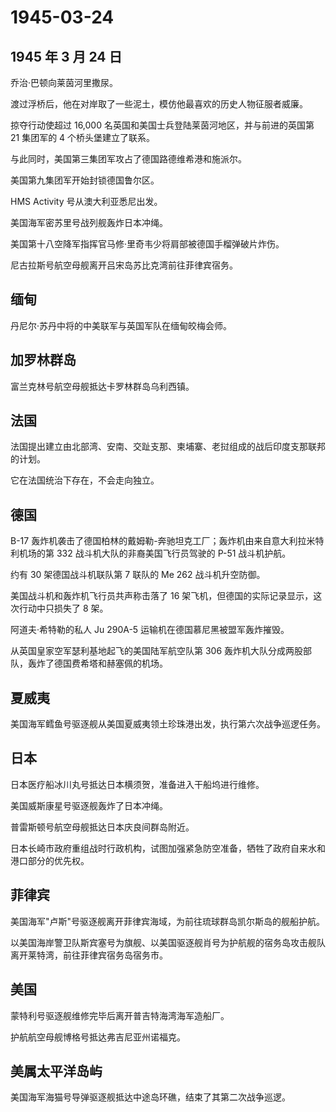 # 1945-03-24

## 1945 年 3 月 24 日

乔治·巴顿向莱茵河里撒尿。

渡过浮桥后，他在对岸取了一些泥土，模仿他最喜欢的历史人物征服者威廉。

掠夺行动使超过 16,000 名英国和美国士兵登陆莱茵河地区，并与前进的英国第
21 集团军的 4 个桥头堡建立了联系。

与此同时，美国第三集团军攻占了德国路德维希港和施派尔。

美国第九集团军开始封锁德国鲁尔区。

HMS Activity 号从澳大利亚悉尼出发。

美国海军密苏里号战列舰轰炸日本冲绳。

美国第十八空降军指挥官马修·里奇韦少将肩部被德国手榴弹破片炸伤。

尼古拉斯号航空母舰离开吕宋岛苏比克湾前往菲律宾宿务。

## 缅甸

丹尼尔·苏丹中将的中美联军与英国军队在缅甸皎梅会师。

## 加罗林群岛

富兰克林号航空母舰抵达卡罗林群岛乌利西镇。

## 法国

法国提出建立由北部湾、安南、交趾支那、柬埔寨、老挝组成的战后印度支那联邦的计划。

它在法国统治下存在，不会走向独立。

## 德国

B-17
轰炸机袭击了德国柏林的戴姆勒-奔驰坦克工厂；轰炸机由来自意大利拉米特利机场的第
332 战斗机大队的非裔美国飞行员驾驶的 P-51 战斗机护航。

约有 30 架德国战斗机联队第 7 联队的 Me 262 战斗机升空防御。

美国战斗机和轰炸机飞行员共声称击落了 16
架飞机，但德国的实际记录显示，这次行动中只损失了 8 架。

阿道夫·希特勒的私人 Ju 290A-5 运输机在德国慕尼黑被盟军轰炸摧毁。

从英国皇家空军瑟利基地起飞的美国陆军航空队第 306
轰炸机大队分成两股部队，轰炸了德国费希塔和赫塞佩的机场。

## 夏威夷

美国海军鳕鱼号驱逐舰从美国夏威夷领土珍珠港出发，执行第六次战争巡逻任务。

## 日本

日本医疗船冰川丸号抵达日本横须贺，准备进入干船坞进行维修。

美国威斯康星号驱逐舰轰炸了日本冲绳。

普雷斯顿号航空母舰抵达日本庆良间群岛附近。

日本长崎市政府重组战时行政机构，试图加强紧急防空准备，牺牲了政府自来水和港口部分的优先权。

## 菲律宾

美国海军"卢斯"号驱逐舰离开菲律宾海域，为前往琉球群岛凯尔斯岛的舰船护航。

以美国海岸警卫队斯宾塞号为旗舰、以美国驱逐舰肖号为护航舰的宿务岛攻击舰队离开莱特湾，前往菲律宾宿务岛宿务市。

## 美国

蒙特利号驱逐舰维修完毕后离开普吉特海湾海军造船厂。

护航航空母舰博格号抵达弗吉尼亚州诺福克。

## 美属太平洋岛屿

美国海军海猫号导弹驱逐舰抵达中途岛环礁，结束了其第二次战争巡逻。

